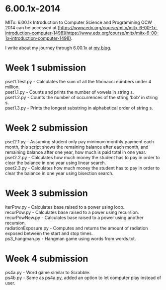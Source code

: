 6.00.1x-2014
============

MITx: 6.00.1x Introduction to Computer Science and Programming OCW 2014 can 
be accessed at [https://www.edx.org/course/mitx/mitx-6-00-1x-introduction-computer-1498](https://www.edx.org/course/mitx/mitx-6-00-1x-introduction-computer-1498).

I write about my journey through 6.00.1x at [my blog](http://blog.shaunlgs.com/).

Week 1 submission
===============
pset1.Test.py - Calculates the sum of all the fibonacci numbers under 4 million.<br>
pset1.1.py - Counts and prints the number of vowels in string s.<br>
pset1.2.py - Counts the number of occurrences of the string ‘bob’ in string s.<br>
pset1.3.py - Prints the longest substring in alphabetical order of string s.<br>

Week 2 submission
===============
pset2.1.py - Assuming student only pay minimum monthly payment each month, this script shows the remaining balance after each month, and remaining balance after one year, how much is paid total in one year.<br>
pset2.2.py - Calculates how much money the student has to pay in order to clear the balance in one year using linear search.<br>
pset2.3.py - Calculates how much money the student has to pay in order to clear the balance in one year using bisection search.<br>

Week 3 submission
===============
iterPow.py - Calculates base raised to a power using loop.<br>
recurPow.py - Calculates base raised to a power using recursion.<br>
recurPowNew.py - Calculates base raised to a power using another recursion.<br>
radiationExposure.py - Computes and returns the amount of radiation exposed between the start and stop times.<br>
ps3_hangman.py - Hangman game using words from words.txt.<br>

Week 4 submission
===============
ps4a.py - Word game similar to Scrabble.<br>
ps4b.py - Same as ps4a.py, added an option to let computer play instead of user.<br>